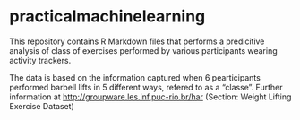 # practicalmachinelearning

This repository contains R Markdown files that performs a predicitive analysis of class of exercises performed by various participants wearing activity trackers.  

The data is based on the information captured when 6 pearticipants performed barbell lifts in 5 different ways, refered to as a “classe”. Further information at http://groupware.les.inf.puc-rio.br/har (Section: Weight Lifting Exercise Dataset)

